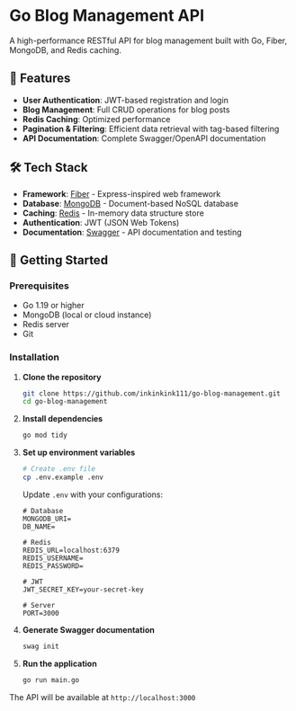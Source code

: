 # Go Blog Management API

A high-performance RESTful API for blog management built with Go, Fiber, MongoDB, and Redis caching.

## 🚀 Features

- **User Authentication**: JWT-based registration and login
- **Blog Management**: Full CRUD operations for blog posts
- **Redis Caching**: Optimized performance
- **Pagination & Filtering**: Efficient data retrieval with tag-based filtering
- **API Documentation**: Complete Swagger/OpenAPI documentation

## 🛠️ Tech Stack

- **Framework**: [Fiber](https://github.com/gofiber/fiber) - Express-inspired web framework
- **Database**: [MongoDB](https://www.mongodb.com/) - Document-based NoSQL database
- **Caching**: [Redis](https://redis.io/) - In-memory data structure store
- **Authentication**: JWT (JSON Web Tokens)
- **Documentation**: [Swagger](https://swagger.io/) - API documentation and testing

## 🚦 Getting Started

### Prerequisites

- Go 1.19 or higher
- MongoDB (local or cloud instance)
- Redis server
- Git

### Installation

1. **Clone the repository**
   ```bash
   git clone https://github.com/inkinkink111/go-blog-management.git
   cd go-blog-management
   ```

2. **Install dependencies**
   ```bash
   go mod tidy
   ```

3. **Set up environment variables**
   ```bash
   # Create .env file
   cp .env.example .env
   ```
   
   Update `.env` with your configurations:
   ```env
   # Database
   MONGODB_URI=
   DB_NAME=
   
   # Redis
   REDIS_URL=localhost:6379
   REDIS_USERNAME=
   REDIS_PASSWORD=
   
   # JWT
   JWT_SECRET_KEY=your-secret-key
   
   # Server
   PORT=3000
   ```

4. **Generate Swagger documentation**
   ```bash
   swag init
   ```

5. **Run the application**
   ```bash
   go run main.go
   ```

The API will be available at `http://localhost:3000`
